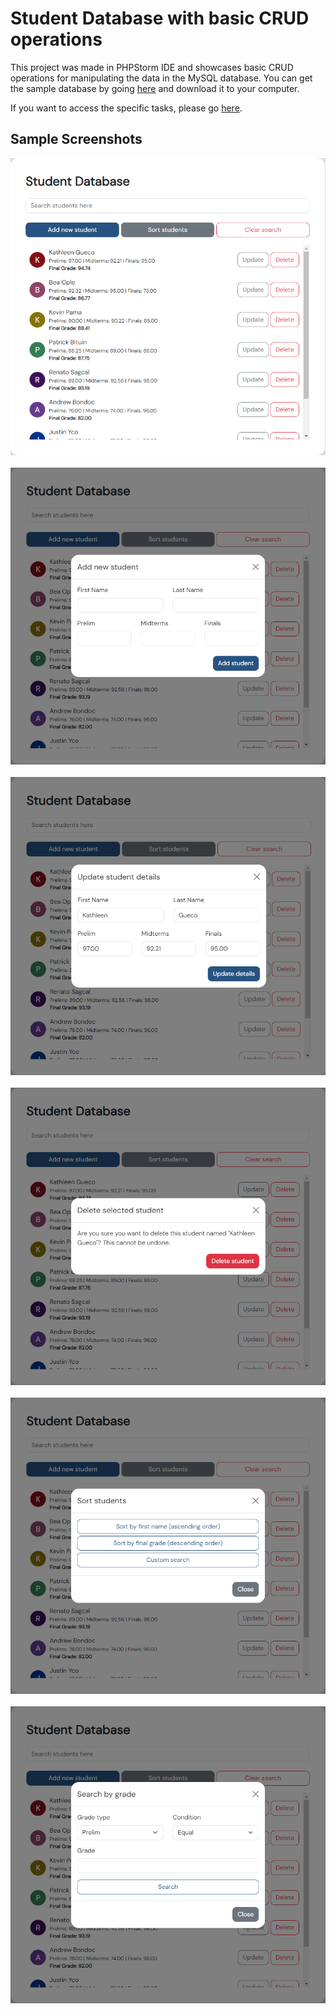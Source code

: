 # Student Database with basic CRUD operations

This project was made in PHPStorm IDE and showcases basic CRUD operations for manipulating the 
data in the MySQL database. You can get the sample database by going [here](database/studentrecord_db.sql) and download it to your computer.

If you want to access the specific tasks, please go [here](others/TASKS.md).

## Sample Screenshots
![Whole website screenshot][whole-website]
<br />
<br />
![Add data screenshot][add-student]
<br />
<br />
![Update data screenshot][update-student]
<br />
<br />
![Delete data screenshot][delete-student]
<br />
<br />
![Sort data using 3 options screenshot][sort-3-options]
<br />
<br />
![Sort specific screenshot][sort-by-grade]

<!-- variables -->
[whole-website]: screenshots/sample/1-whole-website.png
[add-student]: screenshots/sample/2-add-student.png
[update-student]: screenshots/sample/3-update-student.png
[delete-student]: screenshots/sample/4-delete-student.png
[sort-3-options]: screenshots/sample/5-sort-student-3-options.png
[sort-by-grade]: screenshots/sample/6-sort-student-custom-grade.png
